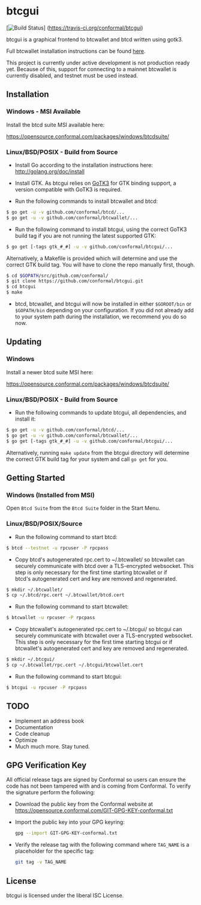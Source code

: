 btcgui
======

[![Build Status](https://travis-ci.org/conformal/btcgui.png?branch=master)]
(https://travis-ci.org/conformal/btcgui)

btcgui is a graphical frontend to btcwallet and btcd written using
gotk3.

Full btcwallet installation instructions can be found
[here](https://github.com/conformal/btcwallet).

This project is currently under active development is not production
ready yet.  Because of this, support for connecting to a mainnet
btcwallet is currently disabled, and testnet must be used instead.

## Installation

### Windows - MSI Available

Install the btcd suite MSI available here:

https://opensource.conformal.com/packages/windows/btcdsuite/

### Linux/BSD/POSIX - Build from Source

- Install Go according to the installation instructions here:
  http://golang.org/doc/install

- Install GTK.  As btcgui relies on
  [GoTK3](https://github.com/conformal/gotk3) for GTK binding support, a
  version compatible with GoTK3 is required.

- Run the following commands to install btcwallet and btcd:
```bash
$ go get -u -v github.com/conformal/btcd/...
$ go get -u -v github.com/conformal/btcwallet/...
```

- Run the following command to install btcgui, using the correct GoTK3
  build tag if you are not running the latest supported GTK:
```bash
$ go get [-tags gtk_#_#] -u -v github.com/conformal/btcgui/...
```
  Alternatively, a Makefile is provided which will determine and use the
  correct GTK build tag.  You will have to clone the repo manually first,
  though.
```bash
$ cd $GOPATH/src/github.com/conformal/
$ git clone https://github.com/conformal/btcgui.git
$ cd btcgui
$ make
```

- btcd, btcwallet, and btcgui will now be installed in either ```$GOROOT/bin```
  or ```$GOPATH/bin``` depending on your configuration.  If you did not already
  add to your system path during the installation, we recommend you do so now.

## Updating

### Windows

Install a newer btcd suite MSI here:

https://opensource.conformal.com/packages/windows/btcdsuite/

### Linux/BSD/POSIX - Build from Source

- Run the following commands to update btcgui, all dependencies, and install it:
```bash
$ go get -u -v github.com/conformal/btcd/...
$ go get -u -v github.com/conformal/btcwallet/...
$ go get [-tags gtk_#_#] -u -v github.com/conformal/btcgui/...
```
  Alternatively, running ```make update``` from the btcgui directory will
  determine the correct GTK build tag for your system and call ```go get```
  for you.

## Getting Started

### Windows (Installed from MSI)

Open ```Btcd Suite``` from the ```Btcd Suite``` folder in the Start Menu.

### Linux/BSD/POSIX/Source

- Run the following command to start btcd:

```bash
$ btcd --testnet -u rpcuser -P rpcpass
```

- Copy btcd's autogenerated rpc.cert to ~/.btcwallet/ so btcwallet can 
  securely communicate with btcd over a TLS-encrypted websocket.  This
  step is only necessary for the first time starting btcwallet or if  
  btcd's autogenerated cert and key are removed and regenerated. 

```bash
$ mkdir ~/.btcwallet/   
$ cp ~/.btcd/rpc.cert ~/.btcwallet/btcd.cert
```

- Run the following command to start btcwallet:

```bash
$ btcwallet -u rpcuser -P rpcpass
```

- Copy btcwallet's autogenerated rpc.cert to ~/.btcgui/ so btcgui can
  securely communicate with btcwallet over a TLS-encrypted websocket.
  This step is only necessary for the first time starting btcgui or
  if btcwallet's autogenerated cert and key are removed and regenerated.

```bash
$ mkdir ~/.btcgui/
$ cp ~/.btcwallet/rpc.cert ~/.btcgui/btcwallet.cert
```

- Run the following command to start btcgui:

```bash
$ btcgui -u rpcuser -P rpcpass
```

## TODO
- Implement an address book
- Documentation
- Code cleanup
- Optimize
- Much much more.  Stay tuned.

## GPG Verification Key

All official release tags are signed by Conformal so users can ensure the code
has not been tampered with and is coming from Conformal.  To verify the
signature perform the following:

- Download the public key from the Conformal website at
  https://opensource.conformal.com/GIT-GPG-KEY-conformal.txt

- Import the public key into your GPG keyring:
  ```bash
  gpg --import GIT-GPG-KEY-conformal.txt
  ```

- Verify the release tag with the following command where `TAG_NAME` is a
  placeholder for the specific tag:
  ```bash
  git tag -v TAG_NAME
  ```

## License

btcgui is licensed under the liberal ISC License.
